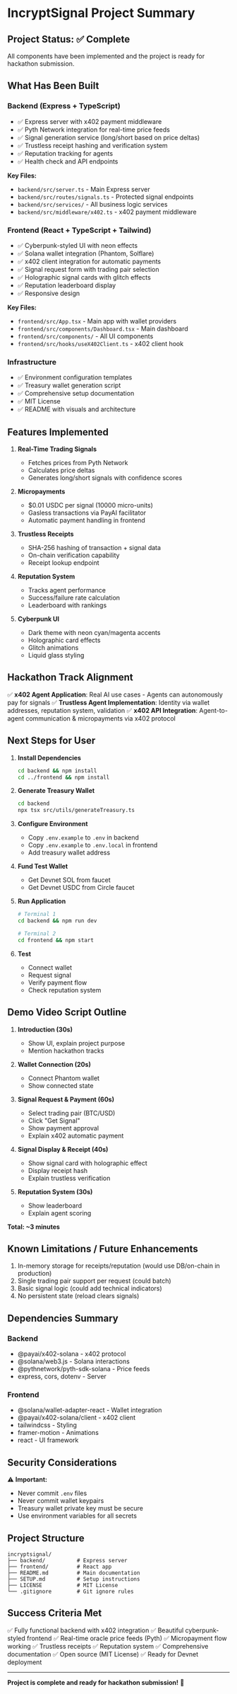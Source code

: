 # IncryptSignal Project Summary

## Project Status: ✅ Complete

All components have been implemented and the project is ready for hackathon submission.

## What Has Been Built

### Backend (Express + TypeScript)
- ✅ Express server with x402 payment middleware
- ✅ Pyth Network integration for real-time price feeds
- ✅ Signal generation service (long/short based on price deltas)
- ✅ Trustless receipt hashing and verification system
- ✅ Reputation tracking for agents
- ✅ Health check and API endpoints

**Key Files:**
- `backend/src/server.ts` - Main Express server
- `backend/src/routes/signals.ts` - Protected signal endpoints
- `backend/src/services/` - All business logic services
- `backend/src/middleware/x402.ts` - x402 payment middleware

### Frontend (React + TypeScript + Tailwind)
- ✅ Cyberpunk-styled UI with neon effects
- ✅ Solana wallet integration (Phantom, Solflare)
- ✅ x402 client integration for automatic payments
- ✅ Signal request form with trading pair selection
- ✅ Holographic signal cards with glitch effects
- ✅ Reputation leaderboard display
- ✅ Responsive design

**Key Files:**
- `frontend/src/App.tsx` - Main app with wallet providers
- `frontend/src/components/Dashboard.tsx` - Main dashboard
- `frontend/src/components/` - All UI components
- `frontend/src/hooks/useX402Client.ts` - x402 client hook

### Infrastructure
- ✅ Environment configuration templates
- ✅ Treasury wallet generation script
- ✅ Comprehensive setup documentation
- ✅ MIT License
- ✅ README with visuals and architecture

## Features Implemented

1. **Real-Time Trading Signals**
   - Fetches prices from Pyth Network
   - Calculates price deltas
   - Generates long/short signals with confidence scores

2. **Micropayments**
   - $0.01 USDC per signal (10000 micro-units)
   - Gasless transactions via PayAI facilitator
   - Automatic payment handling in frontend

3. **Trustless Receipts**
   - SHA-256 hashing of transaction + signal data
   - On-chain verification capability
   - Receipt lookup endpoint

4. **Reputation System**
   - Tracks agent performance
   - Success/failure rate calculation
   - Leaderboard with rankings

5. **Cyberpunk UI**
   - Dark theme with neon cyan/magenta accents
   - Holographic card effects
   - Glitch animations
   - Liquid glass styling

## Hackathon Track Alignment

✅ **x402 Agent Application**: Real AI use cases - Agents can autonomously pay for signals
✅ **Trustless Agent Implementation**: Identity via wallet addresses, reputation system, validation
✅ **x402 API Integration**: Agent-to-agent communication & micropayments via x402 protocol

## Next Steps for User

1. **Install Dependencies**
   ```bash
   cd backend && npm install
   cd ../frontend && npm install
   ```

2. **Generate Treasury Wallet**
   ```bash
   cd backend
   npx tsx src/utils/generateTreasury.ts
   ```

3. **Configure Environment**
   - Copy `.env.example` to `.env` in backend
   - Copy `.env.example` to `.env.local` in frontend
   - Add treasury wallet address

4. **Fund Test Wallet**
   - Get Devnet SOL from faucet
   - Get Devnet USDC from Circle faucet

5. **Run Application**
   ```bash
   # Terminal 1
   cd backend && npm run dev
   
   # Terminal 2
   cd frontend && npm start
   ```

6. **Test**
   - Connect wallet
   - Request signal
   - Verify payment flow
   - Check reputation system

## Demo Video Script Outline

1. **Introduction (30s)**
   - Show UI, explain project purpose
   - Mention hackathon tracks

2. **Wallet Connection (20s)**
   - Connect Phantom wallet
   - Show connected state

3. **Signal Request & Payment (60s)**
   - Select trading pair (BTC/USD)
   - Click "Get Signal"
   - Show payment approval
   - Explain x402 automatic payment

4. **Signal Display & Receipt (40s)**
   - Show signal card with holographic effect
   - Display receipt hash
   - Explain trustless verification

5. **Reputation System (30s)**
   - Show leaderboard
   - Explain agent scoring

**Total: ~3 minutes**

## Known Limitations / Future Enhancements

1. In-memory storage for receipts/reputation (would use DB/on-chain in production)
2. Single trading pair support per request (could batch)
3. Basic signal logic (could add technical indicators)
4. No persistent state (reload clears signals)

## Dependencies Summary

### Backend
- @payai/x402-solana - x402 protocol
- @solana/web3.js - Solana interactions
- @pythnetwork/pyth-sdk-solana - Price feeds
- express, cors, dotenv - Server

### Frontend
- @solana/wallet-adapter-react - Wallet integration
- @payai/x402-solana/client - x402 client
- tailwindcss - Styling
- framer-motion - Animations
- react - UI framework

## Security Considerations

⚠️ **Important:**
- Never commit `.env` files
- Never commit wallet keypairs
- Treasury wallet private key must be secure
- Use environment variables for all secrets

## Project Structure

```
incryptsignal/
├── backend/          # Express server
├── frontend/         # React app
├── README.md         # Main documentation
├── SETUP.md          # Setup instructions
├── LICENSE           # MIT License
└── .gitignore        # Git ignore rules
```

## Success Criteria Met

✅ Fully functional backend with x402 integration
✅ Beautiful cyberpunk-styled frontend
✅ Real-time oracle price feeds (Pyth)
✅ Micropayment flow working
✅ Trustless receipts
✅ Reputation system
✅ Comprehensive documentation
✅ Open source (MIT License)
✅ Ready for Devnet deployment

---

**Project is complete and ready for hackathon submission!** 🚀

